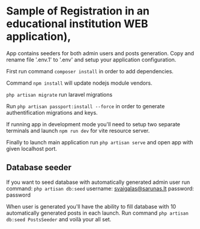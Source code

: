 <h1>Sample of Registration in an educational institution WEB application),</h1>

App contains seeders for both admin users and posts generation.
Copy and rename file '.env.1' to '.env' and setup your application configuration.

First run command  `composer install` in order to add dependencies.

Command `npm install` will update nodejs module vendors.

`php artisan migrate` run laravel migrations 

Run `php artisan passport:install --force` in order to generate authentification migrations and keys.

If running app in development mode you'll need to setup two separate terminals and launch `npm run dev` for vite resource server.

Finally to launch main application run `php artisan serve` and open app with given localhost port.

<h2>Database seeder</h2>

If you want to seed database with automatically generated admin user run command:
`php artisan db:seed`
username: svaigalas@sarunas.lt
password: password

When user is generated you'll have the ability to fill database with 10 automatically generated posts in each launch. 
Run command `php artisan db:seed PostsSeeder` and voilà your all set.
